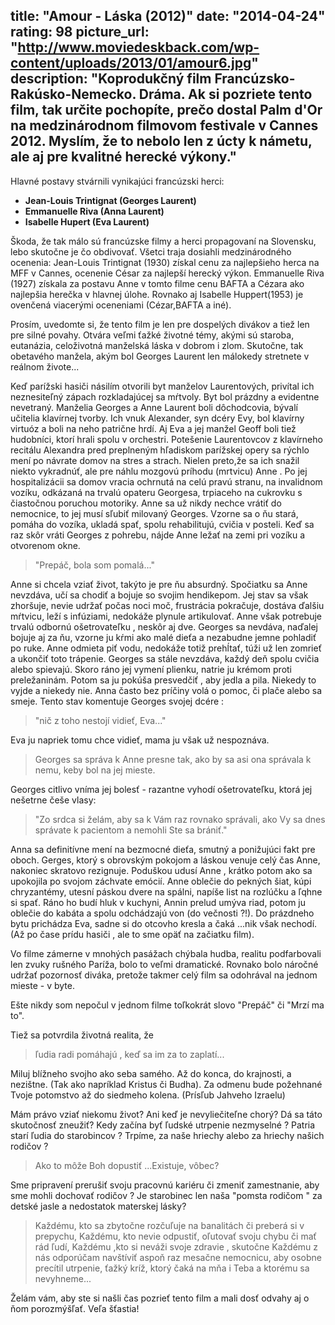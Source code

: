 title: "Amour - Láska (2012)"
date: "2014-04-24"
rating: 98
picture_url: "http://www.moviedeskback.com/wp-content/uploads/2013/01/amour6.jpg"	
description: "Koprodukčný film Francúzsko-Rakúsko-Nemecko. Dráma. Ak si pozriete tento film, tak určite pochopíte, prečo dostal Palm d'Or na medzinárodnom filmovom festivale v Cannes 2012. Myslím, že to nebolo len z úcty k námetu, ale aj pre kvalitné herecké výkony."
---

Hlavné postavy stvárnili vynikajúci francúzski herci:

* __Jean-Louis Trintignat (Georges Laurent)__
* __Emmanuelle Riva      (Anna Laurent)__
* __Isabelle Hupert      (Eva Laurent)__

Škoda, že tak málo sú francúzske filmy a herci propagovaní na Slovensku,
lebo skutočne je čo obdivovať. Všetci traja dosiahli medzinárodného ocenenia:
Jean-Louis Trintignat (1930) získal cenu za najlepšieho herca na MFF v Cannes, ocenenie César za najlepší herecký výkon.
Emmanuelle Riva (1927) získala za postavu Anne v tomto filme cenu BAFTA a Cézara ako najlepšia herečka v hlavnej úlohe. Rovnako aj Isabelle Huppert(1953) je ovenčená viacerými oceneniami (Cézar,BAFTA a iné).

Prosím, uvedomte si, že tento film je len pre dospelých divákov a tiež len pre silné povahy.
Otvára veľmi ťažké životné témy, akými sú staroba, eutanázia, celoživotná manželská láska v dobrom i zlom. 
Skutočne, tak obetavého manžela, akým bol Georges Laurent len málokedy stretnete v reálnom živote...

Keď parížski hasiči násilím otvorili byt manželov Laurentových, privítal ich neznesiteľný zápach rozkladajúcej sa mŕtvoly. Byt bol prázdny a evidentne nevetraný. Manželia Georges a Anne Laurent boli dôchodcovia, bývalí učitelia klavírnej tvorby. Ich vnuk Alexander, syn dcéry Evy, bol klavírny virtuóz a boli na neho patrične hrdí. Aj Eva a jej manžel Geoff boli tiež hudobníci, ktorí hrali spolu v orchestri. Potešenie Laurentovcov z klavírneho recitálu Alexandra pred preplneným hľadiskom parížskej opery sa rýchlo mení po návrate domov na stres a strach. Nielen preto,že sa ich snažil niekto vykradnúť, ale pre náhlu mozgovú príhodu (mrtvicu) Anne . Po jej hospitalizácii sa domov vracia ochrnutá na celú pravú stranu, na invalidnom vozíku, odkázaná na trvalú opateru Georgesa, trpiaceho na cukrovku s čiastočnou poruchou motoriky. Anne sa už nikdy nechce vrátiť do nemocnice, 
to jej musí sľubiť milovaný Georges. Vzorne sa o ňu stará, pomáha do vozíka, ukladá spať, spolu rehabilitujú, cvičia v posteli.
Keď sa raz skôr vráti Georges z pohrebu, nájde Anne ležať na zemi pri vozíku a otvorenom okne.

> "Prepáč, bola som pomalá..."

Anne si chcela vziať život, takýto je pre ňu absurdný.
Spočiatku sa Anne nevzdáva, učí sa chodiť a bojuje so svojim hendikepom.
Jej stav sa však zhoršuje, nevie udržať počas noci moč, frustrácia pokračuje,
dostáva ďalšiu mŕtvicu, leží s infúziami, nedokáže plynule artikulovať. Anne však potrebuje trvalú odbornú ošetrovateľku , neskôr aj dve. Georges sa nevdáva, naďalej bojuje aj za ňu, vzorne ju kŕmi ako malé dieťa a nezabudne jemne pohladiť po ruke. Anne odmieta piť vodu, nedokáže totiž prehĺtať, túži už len zomrieť a ukončiť toto trápenie. Georges sa stále nevzdáva, každý deň spolu cvičia alebo spievajú. Skoro ráno jej vymení plienku, natrie ju krémom proti preležaninám. Potom sa ju pokúša presvedčiť , aby jedla a pila. Niekedy to vyjde a niekedy nie. Anna často bez príčiny volá o pomoc, či plače alebo sa smeje. 
Tento stav komentuje Georges svojej dcére :

> "nič z toho nestojí vidieť, Eva..." 

Eva ju napriek tomu chce vidieť, mama ju však už nespoznáva.
>Georges sa správa k Anne presne tak, ako by sa asi ona správala k nemu, keby bol na jej mieste. 

Georges citlivo vníma jej bolesť - razantne vyhodí ošetrovateľku, ktorá jej nešetrne češe vlasy:

> "Zo srdca si želám, aby sa k Vám raz rovnako správali, ako Vy sa dnes správate k pacientom a nemohli Ste sa brániť."

Anna sa definitívne mení na bezmocné dieťa, smutný a ponižujúci fakt pre oboch. Gerges, ktorý s obrovským pokojom a láskou venuje celý čas Anne, nakoniec skratovo rezignuje. Poduškou udusí Anne , krátko potom ako sa upokojila po svojom záchvate emócií. Anne oblečie do pekných šiat, kúpi chryzantémy, utesní páskou dvere na spálni, napíše list na rozlúčku a ľqhne si spať.
Ráno ho budí hluk v kuchyni, Annin prelud umýva riad, potom ju oblečie do kabáta a spolu odchádzajú von (do večnosti ?!). Do prázdneho bytu prichádza Eva, sadne si do otcovho kresla a čaká ...nik však nechodí. 
(Až po čase prídu hasiči , ale to sme opäť na začiatku film).

Vo filme zámerne v mnohých pasážach chýbala hudba, realitu podfarbovali len zvuky rušného Paríža, bolo to veľmi dramatické. Rovnako bolo náročné udržať pozornosť diváka, pretože takmer celý film sa odohrával na jednom mieste - v  byte. 

Ešte nikdy som nepočul v jednom filme toľkokrát slovo "Prepáč"  či "Mrzí ma to".

Tiež sa potvrdila životná realita, že 
> ľudia radi pomáhajú , keď sa im za to zaplatí...

Miluj blížneho svojho ako seba samého. Až do konca, do krajnosti, a nezištne.
 (Tak ako napríklad Kristus či Budha). Za odmenu bude požehnané Tvoje potomstvo až do siedmeho kolena. (Prísľub Jahveho Izraelu)
 
Mám právo vziať niekomu život? Ani keď je nevyliečiteľne chorý? Dá sa táto skutočnosť zneužiť? Kedy začína byť ľudské utrpenie nezmyselné ? Patria starí ľudia do starobincov ? Trpíme, za naše hriechy alebo za hriechy našich rodičov ? 
> Ako to môže Boh dopustiť ...Existuje, vôbec? 

Sme pripravení prerušiť svoju pracovnú kariéru či zmeniť zamestnanie, aby sme
mohli dochovať rodičov ? Je starobinec len naša "pomsta rodičom " za detské jasle a nedostatok materskej lásky?
 
>Každému, kto sa zbytočne rozčuľuje na banalitách či preberá si v prepychu,
Každému, kto nevie odpustiť, oľutovať svoju chybu či mať rád ľudí, 
Každému ,kto si neváži svoje zdravie , skutočne
Každému z nás odporúčam navštíviť aspoň raz mesačne nemocnicu, aby osobne precítil utrpenie, ťažký kríž, ktorý čaká na mňa i Teba a ktorému sa nevyhneme...


Želám vám, aby ste si našli čas pozrieť tento film a mali dosť odvahy aj o ňom porozmýšľať. Veľa šťastia!









